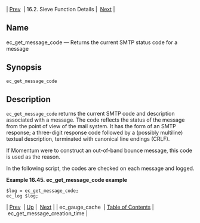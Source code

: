 | [Prev](sieve.ref.ec_gauge_cache)  | 16.2. Sieve Function Details |  [Next](sieve.ref.ec_get_message_creation_time) |

<a name="sieve.ref.ec_get_message_code"></a>
## Name

ec_get_message_code — Returns the current SMTP status code for a message

## Synopsis

`ec_get_message_code`

<a name="idp29617328"></a>
## Description

`ec_get_message_code` returns the current SMTP code and description associated with a message. The code reflects the status of the message from the point of view of the mail system. It has the form of an SMTP response; a three-digit response code followed by a (possibly multiline) textual description, terminated with canonical line endings (CRLF).

If Momentum were to construct an out-of-band bounce message, this code is used as the reason.

In the following script, the codes are checked on each message and logged.

<a name="example.ec_get_message_code"></a>

**Example 16.45. ec_get_message_code example**

```
$log = ec_get_message_code;
ec_log $log;
```

| [Prev](sieve.ref.ec_gauge_cache)  | [Up](sieve.ref.files) |  [Next](sieve.ref.ec_get_message_creation_time) |
| ec_gauge_cache  | [Table of Contents](index) |  ec_get_message_creation_time |
